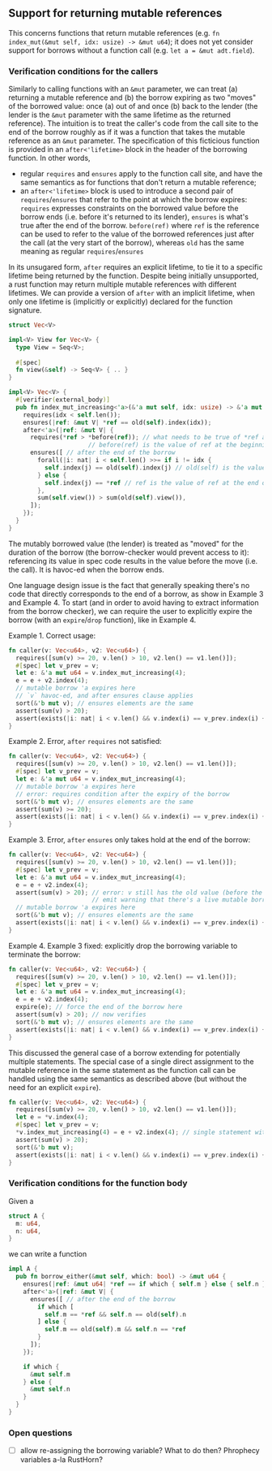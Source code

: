## Support for returning mutable references

This concerns functions that return mutable references (e.g. `fn index_mut(&mut self, idx: usize) -> &mut u64`); it does not yet consider support for borrows without a function call (e.g. `let a = &mut adt.field`).

### Verification conditions for the callers

Similarly to calling functions with an `&mut` parameter, we can treat (a) returning a mutable reference and (b) the borrow expiring as two "moves" of the borrowed value: once (a) out of and once (b) back to the lender (the lender is the `&mut` parameter with the same lifetime as the returned reference). The intuition is to treat the caller's code from the call site to the end of the borrow roughly as if it was a function that takes the mutable reference as an `&mut` parameter. The specification of this ficticious function is provided in an `after<'lifetime>` block in the header of the borrowing function. In other words,

* regular `requires` and `ensures` apply to the function call site, and have the same semantics as for functions that don't return a mutable reference;
* an `after<'lifetime>` block is used to introduce a second pair of `requires`/`ensures` that refer to the point at which the borrow expires: `requires` expresses constraints on the borrowed value before the borrow ends (i.e. before it's returned to its lender), `ensures` is what's true after the end of the borrow. `before(ref)` where `ref` is the reference can be used to refer to the value of the borrowed references just after the call (at the very start of the borrow), whereas `old` has the same meaning as regular `requires`/`ensures`

In its unsugared form, `after` requires an explicit lifetime, to tie it to a specific lifetime being returned by the function. Despite being initially unsupported, a rust function may return multiple mutable references with different lifetimes. We can provide a version of `after` with an implicit lifetime, when only one lifetime is (implicitly or explicitly) declared for the function signature.

```rust
struct Vec<V>

impl<V> View for Vec<V> {
  type View = Seq<V>;
  
  #[spec]
  fn view(&self) -> Seq<V> { .. }
}

impl<V> Vec<V> {
  #[verifier(external_body)]
  pub fn index_mut_increasing<'a>(&'a mut self, idx: usize) -> &'a mut V {
    requires(idx < self.len());
    ensures(|ref: &mut V| *ref == old(self).index(idx));
    after<'a>(|ref: &mut V| {
      requires(*ref > *before(ref)); // what needs to be true of *ref at the end of the borrow
                      // before(ref) is the value of ref at the beginning of the borrow
      ensures([ // after the end of the borrow
        forall(|i: nat| i < self.len() >>= if i != idx {
          self.index(j) == old(self).index(j) // old(self) is the value of self before the call
        } else {
          self.index(j) == *ref // ref is the value of ref at the end of the borrow
        },
        sum(self.view()) > sum(old(self).view()),
      ]);
    });
  }
}
```

The mutably borrowed value (the lender) is treated as "moved" for the duration of the borrow (the borrow-checker would prevent access to it): referencing its value in spec code results in the value before the move (i.e. the call). It is havoc-ed when the borrow ends.

One language design issue is the fact that generally speaking there's no code that directly corresponds to the end of a borrow, as show in Example 3 and Example 4. To start (and in order to avoid having to extract information from the borrow checker), we can require the user to explicitly expire the borrow (with an `expire`/`drop` function), like in Example 4.

Example 1. Correct usage:

```rust
fn caller(v: Vec<u64>, v2: Vec<u64>) {
  requires([sum(v) >= 20, v.len() > 10, v2.len() == v1.len()]);
  #[spec] let v_prev = v;
  let e: &'a mut u64 = v.index_mut_increasing(4);
  e = e + v2.index(4);
  // mutable borrow 'a expires here
  // `v` havoc-ed, and after ensures clause applies
  sort(&'b mut v); // ensures elements are the same
  assert(sum(v) > 20);
  assert(exists(|i: nat| i < v.len() && v.index(i) == v_prev.index(i) + v2.index(4)));
}
```

Example 2. Error, `after` `requires` not satisfied:

```rust
fn caller(v: Vec<u64>, v2: Vec<u64>) {
  requires([sum(v) >= 20, v.len() > 10, v2.len() == v1.len()]);
  #[spec] let v_prev = v;
  let e: &'a mut u64 = v.index_mut_increasing(4);
  // mutable borrow 'a expires here
  // error: requires condition after the expiry of the borrow
  sort(&'b mut v); // ensures elements are the same
  assert(sum(v) >= 20);
  assert(exists(|i: nat| i < v.len() && v.index(i) == v_prev.index(i) + v2.index(4)));
}
```

Example 3. Error, `after` `ensures` only takes hold at the end of the borrow:

```rust
fn caller(v: Vec<u64>, v2: Vec<u64>) {
  requires([sum(v) >= 20, v.len() > 10, v2.len() == v1.len()]);
  #[spec] let v_prev = v;
  let e: &'a mut u64 = v.index_mut_increasing(4);
  e = e + v2.index(4);
  assert(sum(v) > 20); // error: v still has the old value (before the borrow)
                       // emit warning that there's a live mutable borrow?
  // mutable borrow 'a expires here
  sort(&'b mut v); // ensures elements are the same
  assert(exists(|i: nat| i < v.len() && v.index(i) == v_prev.index(i) + v2.index(4)));
}
```

Example 4. Example 3 fixed: explicitly drop the borrowing variable to terminate the borrow:

```rust
fn caller(v: Vec<u64>, v2: Vec<u64>) {
  requires([sum(v) >= 20, v.len() > 10, v2.len() == v1.len()]);
  #[spec] let v_prev = v;
  let e: &'a mut u64 = v.index_mut_increasing(4);
  e = e + v2.index(4);
  expire(e); // force the end of the borrow here
  assert(sum(v) > 20); // now verifies
  sort(&'b mut v); // ensures elements are the same
  assert(exists(|i: nat| i < v.len() && v.index(i) == v_prev.index(i) + v2.index(4)));
}
```

This discussed the general case of a borrow extending for potentially multiple statements. The special case of a single direct assignment to the mutable reference in the same statement as the function call can be handled using the same semantics as described above (but without the need for an explicit `expire`).

```rust
fn caller(v: Vec<u64>, v2: Vec<u64>) {
  requires([sum(v) >= 20, v.len() > 10, v2.len() == v1.len()]);
  let e = *v.index(4);
  #[spec] let v_prev = v;
  *v.index_mut_increasing(4) = e + v2.index(4); // single statement with direct assigment
  assert(sum(v) > 20);
  sort(&'b mut v);
  assert(exists(|i: nat| i < v.len() && v.index(i) == v_prev.index(i) + v2.index(4)));
}
```

### Verification conditions for the function body

Given a

```rust
struct A {
  m: u64,
  n: u64,
}
```

we can write a function

```rust
impl A {
  pub fn borrow_either(&mut self, which: bool) -> &mut u64 {
    ensures(|ref: &mut u64| *ref == if which { self.m } else { self.n });
    after<'a>(|ref: &mut V| {
      ensures([ // after the end of the borrow
        if which [
          self.m == *ref && self.n == old(self).n
        ] else {
          self.m == old(self).m && self.n == *ref
        }
      ]);
    });

    if which {
      &mut self.m
    } else {
      &mut self.n
    }
  }
}
```



### Open questions

* [ ] allow re-assigning the borrowing variable? What to do then? Phrophecy variables a-la RustHorn?